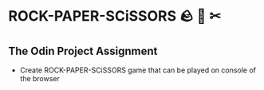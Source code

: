 # ROCK-PAPER-SCiSSORS  🪨 📄 ✂

## The Odin Project Assignment

- Create ROCK-PAPER-SCiSSORS game that can be played on console of the browser
